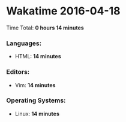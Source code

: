 # Wakatime 2016-04-18

Time Total: **0 hours 14 minutes**

### Languages:
- HTML: **14 minutes** 

### Editors:
- Vim: **14 minutes** 

### Operating Systems:
- Linux: **14 minutes** 

